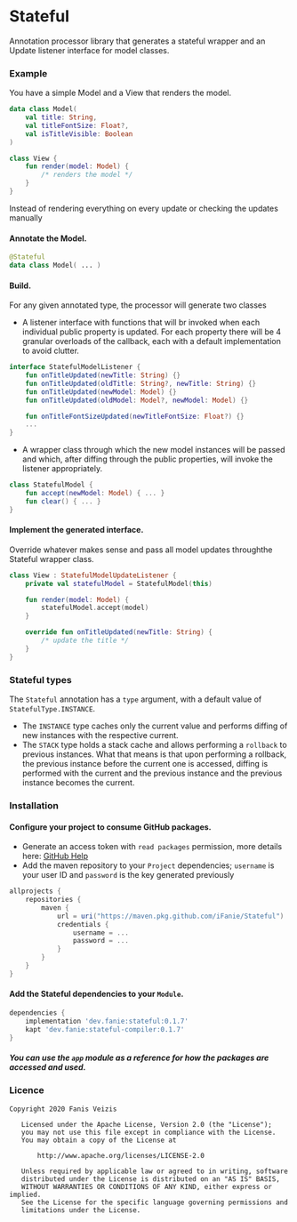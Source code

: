 # Stateful
Annotation processor library that generates a stateful wrapper and an Update listener interface for
model classes.

### Example
You have a simple Model and a View that renders the model.

```kotlin
data class Model(
    val title: String,
    val titleFontSize: Float?,
    val isTitleVisible: Boolean
)

class View {
    fun render(model: Model) {
        /* renders the model */
    }
}
```

Instead of rendering everything on every update or checking the updates manually

#### Annotate the Model.

```kotlin
@Stateful
data class Model( ... )
```

#### Build.

For any given annotated type, the processor will generate two classes
- A listener interface with functions that will br invoked when each individual public property
  is updated. For each property there will be 4 granular overloads of the callback, each with a
  default implementation to avoid clutter.

```kotlin
interface StatefulModelListener {
    fun onTitleUpdated(newTitle: String) {}
    fun onTitleUpdated(oldTitle: String?, newTitle: String) {}
    fun onTitleUpdated(newModel: Model) {}
    fun onTitleUpdated(oldModel: Model?, newModel: Model) {}

    fun onTitleFontSizeUpdated(newTitleFontSize: Float?) {}
    ...
}
```

- A wrapper class through which the new model instances will be passed and which, after diffing
  through the public properties, will invoke the listener appropriately.

```kotlin
class StatefulModel {
    fun accept(newModel: Model) { ... }
    fun clear() { ... }
}
```

#### Implement the generated interface.
Override whatever makes sense and pass all model updates throughthe Stateful wrapper class.

```kotlin
class View : StatefulModelUpdateListener {
    private val statefulModel = StatefulModel(this)

    fun render(model: Model) {
        statefulModel.accept(model)
    }

    override fun onTitleUpdated(newTitle: String) {
        /* update the title */
    }
}
```

### Stateful types
The `Stateful` annotation has a `type` argument, with a default value of `StatefulType.INSTANCE`.

- The `INSTANCE` type caches only the current value and performs diffing of new instances with
  the respective current.
- The `STACK` type holds a stack cache and allows performing a `rollback` to previous instances.
  What that means is that upon performing a rollback, the previous instance before the current one
  is accessed, diffing is performed with the current and the previous instance and the previous
  instance becomes the current.

### Installation
#### Configure your project to consume GitHub packages.
- Generate an access token with `read packages` permission, more details here: [GitHub Help](https://help.github.com/en/packages/using-github-packages-with-your-projects-ecosystem/configuring-gradle-for-use-with-github-packages)
- Add the maven repository to your `Project` dependencies; `username` is your user ID and `password` is the key
  generated previously

```groovy
allprojects {
    repositories {
        maven {
            url = uri("https://maven.pkg.github.com/iFanie/Stateful")
            credentials {
                username = ...
                password = ...
            }
        }
    }
}
```

#### Add the Stateful dependencies to your `Module`.

```groovy
dependencies {
    implementation 'dev.fanie:stateful:0.1.7'
    kapt 'dev.fanie:stateful-compiler:0.1.7'
}
```

##### You can use the `app` module as a reference for how the packages are accessed and used.

### Licence
```
Copyright 2020 Fanis Veizis

   Licensed under the Apache License, Version 2.0 (the "License");
   you may not use this file except in compliance with the License.
   You may obtain a copy of the License at

       http://www.apache.org/licenses/LICENSE-2.0

   Unless required by applicable law or agreed to in writing, software
   distributed under the License is distributed on an "AS IS" BASIS,
   WITHOUT WARRANTIES OR CONDITIONS OF ANY KIND, either express or implied.
   See the License for the specific language governing permissions and
   limitations under the License.
```
